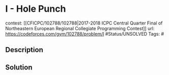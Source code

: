 # I - Hole Punch

contest: [[CFICPC/102788/102788|2017-2018 ICPC Central Quarter Final of Northeastern European Regional Collegiate Programming Contest]]
url: https://codeforces.com/gym/102788/problem/I
#Status/UNSOLVED
Tags: #

## Description

## Solution


